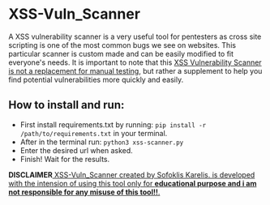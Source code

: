 # XSS-Vuln_Scanner

<p>A XSS vulnerability scanner is a very useful tool for pentesters as cross site scripting is one of the most common bugs we see on websites. This particular scanner is custom made and can be easily modified to fit everyone's needs. It is important to note that this <ins>XSS Vulnerability Scanner is not a replacement for manual testing</ins>, but rather a supplement to help you find potential vulnerabilities more quickly and easily.</p>

<h2>How to install and run: </h2>
<ul>
<li>First install requirements.txt by running: <code>pip install -r /path/to/requirements.txt</code> in your terminal.</li>
<li>After in the terminal run: <code>python3 xss-scanner.py</code></li>
<li>Enter the desired url when asked.</li>
<li>Finish! Wait for the results.</li>
</ul>

<b>DISCLAIMER</b><ins> XSS-Vuln_Scanner created by Sofoklis Karelis. is developed with the intension of using this tool only for <b>educational purpose and i am not responsible for any misuse of this tool!!</b>.
